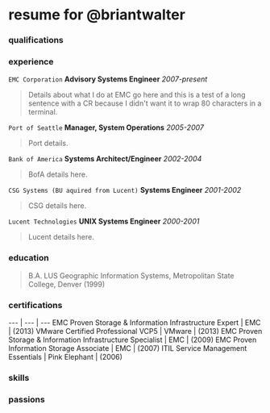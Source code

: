 # resume for @briantwalter

### qualifications

### experience
`EMC Corporation` **Advisory Systems Engineer** *2007-present*
> Details about what I do at EMC go here and this is a test of a long sentence
with a CR because I didn't want it to wrap 80 characters in a terminal.

`Port of Seattle` **Manager, System Operations** *2005-2007*
> Port details.

`Bank of America` **Systems Architect/Engineer** *2002-2004*
> BofA details here.

`CSG Systems (BU aquired from Lucent)` **Systems Engineer** *2001-2002*
> CSG details here.

`Lucent Technologies` **UNIX Systems Engineer** *2000-2001*
> Lucent details here.

### education
> B.A. LUS Geographic Information Systems, Metropolitan State College, Denver (1999)

### certifications
--- | --- | ---
EMC Proven Storage & Information Infrastructure Expert | EMC  | (2013)
VMware Certified Professional VCP5 | VMware | (2013)
EMC Proven Storage & Information Infrastructure Specialist | EMC | (2009)
EMC Proven Information Storage Associate | EMC | (2007)
ITIL Service Management Essentials | Pink Elephant | (2006)

### skills

### passions

